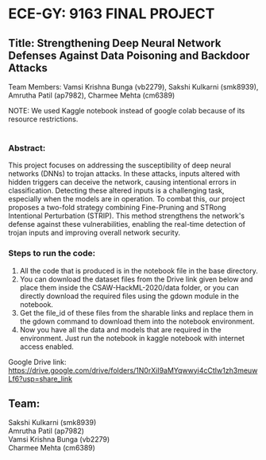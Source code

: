 # ECE-GY: 9163 FINAL PROJECT 

## Title: Strengthening Deep Neural Network Defenses Against Data Poisoning and Backdoor Attacks

Team Members: Vamsi Krishna Bunga (vb2279), Sakshi Kulkarni (smk8939), Amrutha Patil (ap7982), Charmee Mehta (cm6389)

NOTE: We used Kaggle notebook instead of google colab because of its resource restrictions. <br> <br> 

### Abstract:
This project focuses on addressing the susceptibility of deep neural networks (DNNs) to trojan attacks. In these attacks, inputs altered with hidden triggers can deceive the network, causing intentional errors in classification. Detecting these altered inputs is a challenging task, especially when the models are in operation. To combat this, our project proposes a two-fold strategy combining Fine-Pruning and STRong Intentional Perturbation (STRIP). This method strengthens the network's defense against these vulnerabilities, enabling the real-time detection of trojan inputs and improving overall network security.


### Steps to run the code:
1. All the code that is produced is in the notebook file in the base directory. <br>
2. You can download the dataset files from the Drive link given below and place them inside the CSAW-HackML-2020/data folder, or you can directly download the required files using the gdown module in the notebook.
3. Get the file_id of these files from the sharable links and replace them in the gdown command to download them into the notebook environment.  <br>
4. Now you have all the data and models that are required in the environment. Just run the notebook in kaggle notebook with internet access enabled. <br>

Google Drive link: https://drive.google.com/drive/folders/1N0rXiI9aMYqwwyi4cCtIw1zh3meuwLf6?usp=share_link

## Team: <br>
Sakshi Kulkarni (smk8939) <br> 
Amrutha Patil (ap7982) <br> 
Vamsi Krishna Bunga (vb2279) <br> 
Charmee Mehta (cm6389) <br> 
